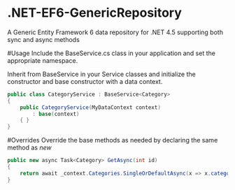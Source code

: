 .NET-EF6-GenericRepository
==========================

A Generic Entity Framework 6 data repository for .NET 4.5 supporting both sync and async methods

#Usage
Include the BaseService.cs class in your application and set the appropriate namespace.

Inherit from BaseService in your Service classes and initialize the constructor and base constructor with a data context.

```C#
public class CategoryService : BaseService<Category>
{
    public CategoryService(MyDataContext context)
        : base(context)
    { }
}
```

#Overrides
Override the base methods as needed by declaring the same method as *new*

```C#
public new async Task<Category> GetAsync(int id)
{
    return await _context.Categories.SingleOrDefaultAsync(x => x.categoryID == id);
}
```
